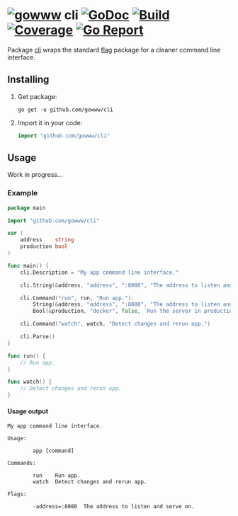 # [![gowww](https://avatars.githubusercontent.com/u/18078923?s=20)](https://github.com/gowww) cli [![GoDoc](https://godoc.org/github.com/gowww/cli?status.svg)](https://godoc.org/github.com/gowww/cli) [![Build](https://travis-ci.org/gowww/cli.svg?branch=master)](https://travis-ci.org/gowww/cli) [![Coverage](https://coveralls.io/repos/github/gowww/cli/badge.svg?branch=master)](https://coveralls.io/github/gowww/cli?branch=master) [![Go Report](https://goreportcard.com/badge/github.com/gowww/cli)](https://goreportcard.com/report/github.com/gowww/cli)

Package [cli](https://godoc.org/github.com/gowww/cli) wraps the standard [flag](https://golang.org/pkg/flag/) package for a cleaner command line interface.

## Installing

1. Get package:

	```Shell
	go get -u github.com/gowww/cli
	```

2. Import it in your code:

	```Go
	import "github.com/gowww/cli"
	```

## Usage

Work in progress...

### Example

```Go
package main

import "github.com/gowww/cli"

var (
	address    string
	production bool
)

func main() {
	cli.Description = "My app command line interface."

	cli.String(&address, "address", ":8080", "The address to listen and serve on.")

	cli.Command("run", run, "Run app.").
		String(&address, "address", ":8080", "The address to listen and serve on.").
		Bool(&production, "docker", false, `Run the server in production environment.`)

	cli.Command("watch", watch, "Detect changes and rerun app.")

	cli.Parse()
}

func run() {
	// Run app.
}

func watch() {
	// Detect changes and rerun app.
}
```

#### Usage output

```Shell
My app command line interface.

Usage:

        app [command]

Commands:

        run    Run app.
        watch  Detect changes and rerun app.

Flags:

        -address=:8080  The address to listen and serve on.

```
